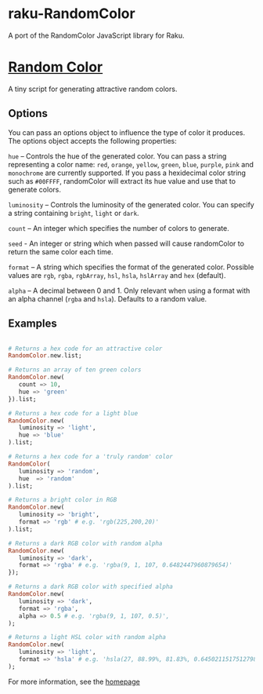 # raku-RandomColor
A port of the RandomColor JavaScript library for Raku.

# [Random Color](https://randomcolor.lllllllllllllllll.com)

A tiny script for generating attractive random colors.

## Options

You can pass an options object to influence the type of color it produces.
The options object accepts the following properties:

`hue` – Controls the hue of the generated color. You can pass a string
representing a color name: `red`, `orange`, `yellow`, `green`, `blue`,
`purple`, `pink` and `monochrome` are currently supported. If you pass a
hexidecimal color string such as `#00FFFF`, randomColor will extract its hue
value and use that to generate colors.

`luminosity` – Controls the luminosity of the generated color. You can
specify a string containing `bright`, `light` or `dark`.

`count` – An integer which specifies the number of colors to generate.

`seed` - An integer or string which when passed will cause randomColor to
return the same color each time.

`format` – A string which specifies the format of the generated color.
Possible values are `rgb`, `rgba`, `rgbArray`, `hsl`, `hsla`, `hslArray` and
`hex` (default).

`alpha` – A decimal between 0 and 1. Only relevant when using a format with
an alpha channel (`rgba` and `hsla`). Defaults to a random value.

## Examples

```raku

# Returns a hex code for an attractive color
RandomColor.new.list;

# Returns an array of ten green colors
RandomColor.new(
   count => 10,
   hue => 'green'
}).list;

# Returns a hex code for a light blue
RandomColor.new(
   luminosity => 'light',
   hue => 'blue'
).list;

# Returns a hex code for a 'truly random' color
RandomColor(
   luminosity => 'random',
   hue  => 'random'
).list;

# Returns a bright color in RGB
RandomColor.new(
   luminosity => 'bright',
   format => 'rgb' # e.g. 'rgb(225,200,20)'
).list;

# Returns a dark RGB color with random alpha
RandomColor.new(
   luminosity => 'dark',
   format => 'rgba' # e.g. 'rgba(9, 1, 107, 0.6482447960879654)'
});

# Returns a dark RGB color with specified alpha
RandomColor.new(
   luminosity => 'dark',
   format => 'rgba',
   alpha => 0.5 # e.g. 'rgba(9, 1, 107, 0.5)',
);

# Returns a light HSL color with random alpha
RandomColor.new(
   luminosity => 'light',
   format => 'hsla' # e.g. 'hsla(27, 88.99%, 81.83%, 0.6450211517512798)'
);

```

For more information, see the [homepage](https://randomcolor.lllllllllllllllll.com/)
